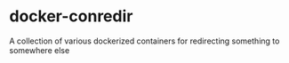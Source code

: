 # docker-conredir
A collection of various dockerized containers for redirecting something to somewhere else
